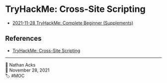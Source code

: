 # TryHackMe: Cross-Site Scripting

* [2021-11-28 TryHackMe: Complete Beginner (Supplements)](../log/2021-11-28-tryhackme-complete-beginner-supplements.md)

## References

* [TryHackMe: Cross-Site Scripting](https://tryhackme.com/room/xss)

- - - -

<span aria-hidden="true">👤</span> Nathan Acks  
<span aria-hidden="true">📅</span> November 28, 2021  
<span aria-hidden="true">🏷️</span> #MOC
